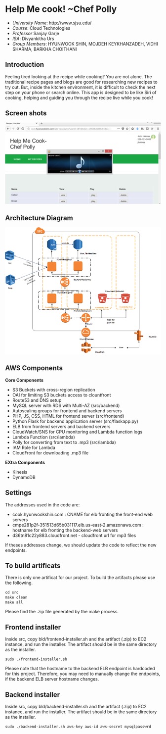 
# Help Me cook! ~Chef Polly

- *University Name*: http://www.sjsu.edu/
- *Course*: Cloud Technologies
- *Professor* Sanjay Garje
- *ISA*: Divyankitha Urs
- *Group Members*: HYUNWOOK SHIN, MOJDEH KEYKHANZADEH, VIDHI SHARMA, BARKHA CHOITHANI

## Introduction

Feeling tired looking at the recipe while cooking? You are not alone. The traditional
recipe pages and blogs are good for researching new recipes to try out. But, inside
the kitchen environment, it is difficult to check the next step on your phone or search online.
This app is designed to be like Siri of cooking, helping and guiding you through
the recipe live while you cook!

## Screen shots
![Screenshot](other/screenshot.png)

## Architecture Diagram
![Screenshot](other/architecture.png)

## AWS Components

   **Core Components**

   - S3 Buckets with cross-region replication
   - OAI for limiting S3 buckets access to clountfront
   - Route53 and DNS setup
   - MySQL server with RDS with Multi-AZ (src/backend)
   - Autoscaling groups for frontend and backend servers
   - PHP, JS, CSS, HTML for frontend server (src/frontend)
   - Python Flask for backend application server (src/flaskapp.py)
   - ELB from frontend servers and backend servers
   - CloudWatch/SNS for CPU monitoring and Lambda function logs
   - Lambda Function (src/lambda)
   - Polly for converting from text to .mp3 (src/lambda)
   - IAM Role for Lambda
   - CloudFront for downloading .mp3 file

   **EXtra Components**
   - Kinesis
   - DynamoDB

## Settings

The addresses used in the code are:
- cook.hyunwookshin.com : CNAME for elb fronting the front-end web servers
- cmpe281p2f-351513d65b031117.elb.us-east-2.amazonaws.com : hostname for elb fronting the backend-web servers 
- d36tn81c22y883.cloudfront.net - cloudfront url for mp3 files

If theses addresses change, we should update the code to reflect the new endpoints.

## To build artificats

There is only one artificat for our project. To build the artifacts
please use the following.

```
cd src
make clean
make all
```

Please find the .zip file generated by the make process.

## Frontend installer

Inside src, copy bld/frontend-installer.sh and the artifact (.zip) to EC2 instance,
and run the installer. The artifact should be in the same directory as the installer.

```
sudo ./frontend-installer.sh
```
Please note that the hostname to the backend ELB endpoint is hardcoded for this project.
Therefore, you may need to manually change the endpoints, if the backend ELB
server hostname changes.

## Backend installer

Inside src, copy bld/backend-installer.sh and the artifact (.zip) to EC2 instance,
and run the installer. The artifact should be in the same directory as the installer.

```
sudo ./backend-installer.sh aws-key aws-id aws-secret mysqlpasswrd
```
